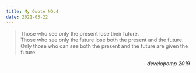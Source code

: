 ```yaml
---
title: My Quote NO.4
date: 2021-03-22
---
```


> Those who see only the present lose their future.<br />
> Those who see only the future lose both the present and the future. <br />
> Only those who can see both the present and the future are given the future.

<div style="text-align: right"> <i>- developomp 2019</i> </div>
